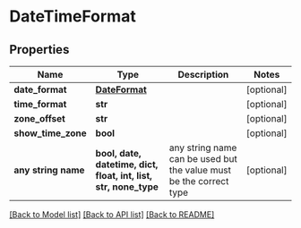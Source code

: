 # DateTimeFormat


## Properties
Name | Type | Description | Notes
------------ | ------------- | ------------- | -------------
**date_format** | [**DateFormat**](DateFormat.md) |  | [optional] 
**time_format** | **str** |  | [optional] 
**zone_offset** | **str** |  | [optional] 
**show_time_zone** | **bool** |  | [optional] 
**any string name** | **bool, date, datetime, dict, float, int, list, str, none_type** | any string name can be used but the value must be the correct type | [optional]

[[Back to Model list]](../README.md#documentation-for-models) [[Back to API list]](../README.md#documentation-for-api-endpoints) [[Back to README]](../README.md)


